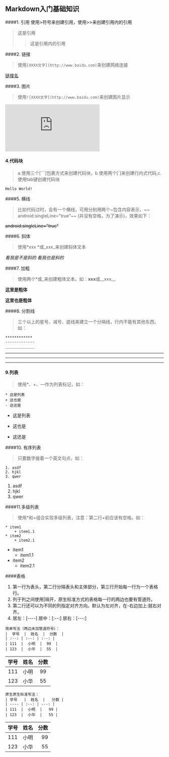 ## Markdown入门基础知识

####1. 引用
使用>符号来创建引用，使用>>来创建引用内的引用
> 这是引用
> > 这是引用内的引用

####2. 链接
>使用`[XXXX文字](http://www.baidu.com)`来创建网络连接

[链接名](http://baidu.com)

####3. 图片
>使用`![XXXX文字](http://www.baidu.com)`来创建图片显示

![图片名](http:baidu.com)

#### 4.代码块
>a.使用三个[```]包裹方式来创建代码块，b.使用两个[`]来创建行内式代码,c.使用tab键创建代码块

```
Hello World!

```

####5. 横线
>比如代码过时，会有一个横线，可用分别用两个~包含内容表示，~~ android:singleLine=”true”~~ (并没有空格，为了演示)，效果如下：

~~android:singleLine="true"~~

####6. 斜体
>使用*xxx *或_xxx_来创建斜体文本

*看我是不是斜的*
_看我也是斜的_

####7. 加粗
>使用两个*或_来创建粗体文本。如：**xxx**或__xxx__

**这里是粗体**

__这里也是粗体__

####8. 分割线
>三个以上的星号、减号、底线来建立一个分隔线，行内不能有其他东西。如：

```
************
-------------
_____________
```

************
-------------
_____________

#### 9.列表
>使用*、+、—作为列表标记，如：
```
* 这是列表
+ 这也是
- 这还是
```

* 这是列表
+ 这也是
- 这还是

####10. 有序列表
>只要数字接着一个英文句点，如：
```
1. asdf
2. hjkl
3. qwer
```
1. asdf
2. hjkl
3. qwer

####11.多级列表
>使用*和+组合实现多级列表，注意：第二行+前应该有空格。如：
```
* item1
    + item1.1
* item2
    + item2.1
```
* item1
    + item1.1
* item2
    + item2.1

####表格
1. 第一行为表头，第二行分隔表头和主体部分，第三行开始每一行为一个表格行。
2. 列于列之间使用|隔开，原生标准方式的表格每一行的两边也要有管道符。
3. 第二行还可以为不同的列指定对齐方向。默认为左对齐，在-右边加上:就右对齐。
4. 居左：[----] 居中：[:--:] 居右：[---:]
```
简单写法（两边未加管道符号）：
|  学号  |  姓名  |  分数  |
| :--: | :--: | :--: |
| 111  |  小明  |  99  |
| 123  |  小华  |  55  |
```

|  学号  |  姓名  |  分数  |
| :--: | :--: | :--: |
| 111  |  小明  |  99  |
| 123  |  小华  |  55  |

```
原生原生标准写法：
| 学号   |  姓名  |   分数 |
| ---- | :--: | ---: |
| 111  |  小明  |   99 |
| 123  |  小华  |   55 |
```

| 学号   |  姓名  |   分数 |
| ---- | :--: | ---: |
| 111  |  小明  |   99 |
| 123  |  小华  |   55 |